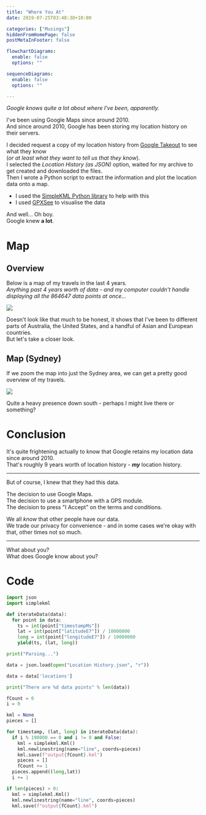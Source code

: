 ```yaml
---
title: "Where You At"
date: 2019-07-25T03:48:38+10:00

categories: ["Musings"]
hiddenFromHomePage: false
postMetaInFooter: false

flowchartDiagrams:
  enable: false
  options: ""

sequenceDiagrams: 
  enable: false
  options: ""

---
```


_Google knows quite a lot about where I've been, apparently._  

I've been using Google Maps since around 2010.  
And since around 2010, Google has been storing my location history on their servers.

I decided request a copy of my location history from [Google Takeout](https://takeout.google.com) to see what they know  
(_or at least what they want to tell us that they know_).  
I selected the _Location History (as JSON)_ option, waited for my archive to get created and downloaded the files.  
Then I wrote a Python script to extract the information and plot the location data onto a map.

* I used the [SimpleKML Python library](http://simplekml.readthedocs.io/) to help with this
* I used [GPXSee](https://www.gpxsee.org/) to visualise the data

And well...
Oh boy.  
Google knew **a lot**.

# Map

## Overview

Below is a map of my travels in the last 4 years.  
_Anything past 4 years worth of data - and my computer couldn't handle displaying all the 864647 data points at once..._

![](overview.png)

Doesn't look like that much to be honest, it shows that I've been to different parts of Australia, the United States, and a handful of Asian and European countries.  
But let's take a closer look.

## Map (Sydney)

If we zoom the map into just the Sydney area, we can get a pretty good overview of my travels.  

![](plots_sydney.png)

Quite a heavy presence down south - perhaps I might live there or something?

# Conclusion

It's quite frightening actually to know that Google retains my location data since around 2010.  
That's roughly 9 years worth of location history - ***my*** location history.

---

But of course, I knew that they had this data.  

The decision to use Google Maps.  
The decision to use a smartphone with a GPS module.  
The decision to press "I Accept" on the terms and conditions.

We all _know_ that other people have our data.  
We trade our privacy for convenience - and in some cases we're okay with that, other times not so much.

---

What about you?  
What does Google know about you?

# Code

```python
import json
import simplekml

def iterateData(data):
  for point in data:
    ts = int(point["timestampMs"])
    lat = int(point["latitudeE7"]) / 10000000
    long = int(point["longitudeE7"]) / 10000000
    yield(ts, (lat, long))

print("Parsing...")

data = json.load(open("Location History.json", "r"))

data = data['locations']

print("There are %d data points" % len(data))

fCount = 0
i = 0

kml = None
pieces = []

for timestamp, (lat, long) in iterateData(data):
  if i % 190000 == 0 and i != 0 and False:
    kml = simplekml.Kml()
    kml.newlinestring(name="line", coords=pieces)
    kml.save(f"output{fCount}.kml")
    pieces = []
    fCount += 1
  pieces.append((long,lat))
  i += 1

if len(pieces) > 0:
  kml = simplekml.Kml()
  kml.newlinestring(name="line", coords=pieces)
  kml.save(f"output{fCount}.kml")
```